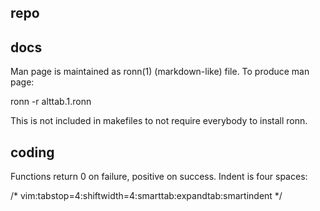 
repo
----

docs
----

Man page is maintained as ronn(1) (markdown-like) file.
To produce man page:

ronn -r alttab.1.ronn

This is not included in makefiles to not require everybody 
to install ronn.

coding
------

Functions return 0 on failure, positive on success.
Indent is four spaces:

/* vim:tabstop=4:shiftwidth=4:smarttab:expandtab:smartindent
*/

